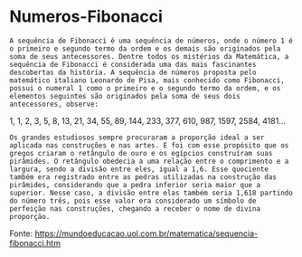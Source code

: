 # Numeros-Fibonacci
    A sequência de Fibonacci é uma sequência de números, onde o número 1 é o primeiro e segundo termo da ordem e os demais são originados pela soma de seus antecessores. Dentre todos os mistérios da Matemática, a sequência de Fibonacci é considerada uma das mais fascinantes descobertas da história. A sequência de números proposta pelo matemático italiano Leonardo de Pisa, mais conhecido como Fibonacci, possui o numeral 1 como o primeiro e o segundo termo da ordem, e os elementos seguintes são originados pela soma de seus dois antecessores, observe:

1, 1, 2, 3, 5, 8, 13, 21, 34, 55, 89, 144, 233, 377, 610, 987, 1597, 2584, 4181...

	Os grandes estudiosos sempre procuraram a proporção ideal a ser aplicada nas construções e nas artes. E foi com esse propósito que os gregos criaram o retângulo de ouro e os egípcios construíram suas pirâmides. O retângulo obedecia a uma relação entre o comprimento e a largura, sendo a divisão entre eles, igual a 1,6. Esse quociente também era registrado entre as pedras utilizadas na construção das pirâmides, considerando que a pedra inferior seria maior que a superior. Nesse caso, a divisão entre elas também seria 1,618 partindo do número três, pois esse valor era considerado um símbolo de perfeição nas construções, chegando a receber o nome de divina proporção.

Fonte: https://mundoeducacao.uol.com.br/matematica/sequencia-fibonacci.htm


